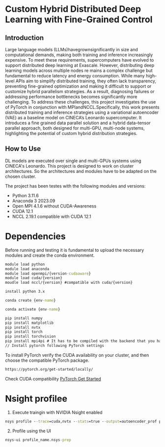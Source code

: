 # Custom Hybrid Distributed Deep Learning with Fine-Grained Control

## Introduction
Large language models (LLMs)havegrownsignificantly in size and computational demands, making both training and inference increasingly expensive. To meet these requirements, supercomputers have evolved to support distributed deep learning at Exascale. However, distributing deep learning models across multiple nodes re mains a complex challenge but fundamental to reduce latency and energy consumption. While many high-level APIs aim to simplify distributed training, they often lack transparency, preventing fine-grained optimization and making it difficult to support or customize hybrid parallelism strategies. As a result, diagnosing failures or addressing performance bottlenecks becomes significantly more challenging. To address these challenges, this project investigates the use of PyTorch in conjunction with MPIandNCCL.Specifically, this work presents distributed training and inference strategies using a variational autoencoder (VAE) as a baseline model on CINECA’s Leonardo supercomputer. It introduces a fine grained data parallel solution and a hybrid data–tensor parallel approach, both designed for multi-GPU, multi-node systems, highlighting the potential of custom hybrid distribution strategies.

## How to Use
DL models are executed over single and multi-GPUs systems using CINECA's Leonardo.
This project is designed to work on cluster architectures.
So the architectures and modules have to be adapted on the chosen cluster.

The project has been testes with the following modules and versions:

- Python 3.11.6
- Anaconda 3 2023.09
- Open MPI 4.1.6 without CUDA-Awareness
- CUDA 12.1 
- NCCL 2.19.1 compatible with CUDA 12.1

# Dependencies

Before running and testing it is fundamental to upload the necessary modules and create the conda environment.

```cmd
module load python
module load anaconda
module load openmpi/{version-cudaaware}
module load cuda/{version}
moudle load nccl/{version} #compatible with cuda/{version}
``` 

```cmd
install python 3.x

conda create {env-name}

conda activate {env-name}

pip install numpy
pip install matplotlib
pip install nvtx
pip install torch
pip install torchvision
pip install mpi4pi # It has to be compiled with the backend that you have (eg. Open MPI)
// Install pytorch following PyTorch settings
```

To install PyTorch verify the CUDA availability on your cluster, and then choose the compatible PyTorch package.

```cmd
https://pytorch.org/get-started/locally/
```

Check CUDA compatibility [PyTorch Get Started](https://pytorch.org/get-started/locally/)

# Nsight profilee

1. Execute traingin with NVIDIA Nsight enabled

```cmd
nsys profile --trace=cuda,nvtx --stats=true --output=autoencoder_prof python train.py
```

2. Profile using the UI

```cmd
nsys-ui profile_name.nsys-prep
```
